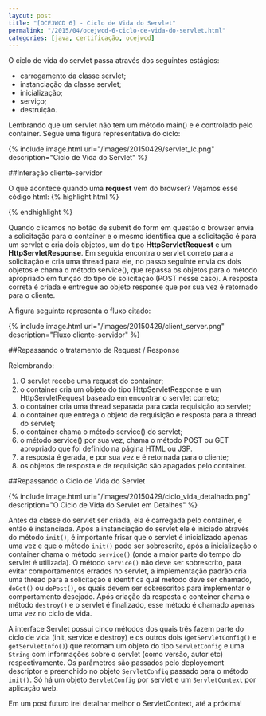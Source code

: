 ```yaml
---
layout: post
title: "[OCEJWCD 6] - Ciclo de Vida do Servlet"
permalink: "/2015/04/ocejwcd-6-ciclo-de-vida-do-servlet.html"
categories: [java, certificação, ocejwcd]
---
```


O ciclo de vida do servlet passa através dos seguintes estágios:

* carregamento da classe servlet;
* instanciação da classe servlet;
* inicialização;
* serviço;
* destruição.

Lembrando que um servlet não tem um método main() e é controlado pelo container. Segue uma figura representativa do ciclo:

{% include image.html url="/images/20150429/servlet_lc.png" description="Ciclo de Vida do Servlet" %}

##Interação cliente-servidor

O que acontece quando uma __request__ vem do browser? Vejamos esse código html:
{% highlight html %}
<form action="HelloServlet" method="POST">
{% endhighlight %}

Quando clicamos no botão de submit do form em questão o browser envia a solicitação para o container e o mesmo identifica que a solicitação é para um servlet e cria dois objetos, um do tipo **HttpServletRequest** e um **HttpServletResponse**. Em seguida encontra o servlet correto para a solicitação e cria uma thread para ele, no passo seguinte envia os dois objetos e chama o método service(), que repassa os objetos para o método apropriado em função do tipo de solicitação (POST nesse caso). A resposta correta é criada e entregue ao objeto response que por sua vez é retornado para o cliente.

A figura seguinte representa o fluxo citado:

{% include image.html url="/images/20150429/client_server.png" description="Fluxo cliente-servidor" %}

##Repassando o tratamento de Request / Response

Relembrando:

1. O servlet recebe uma request do container;
2. o container cria um objeto do tipo HttpServletResponse e um HttpServletRequest baseado em encontrar o servlet correto;
3. o container cria uma thread separada para cada requisição ao servlet;
4. o container que entrega o objeto de requisição e resposta para a thread do servlet;
5. o container chama o método service() do servlet;
6. o método service() por sua vez, chama o método POST ou GET apropriado que foi definido na página HTML ou JSP.
7. a resposta é gerada, e por sua vez e é retornada para o cliente;
8. os objetos de resposta e de requisição são apagados pelo container.

##Repassando o Ciclo de Vida do Servlet

{% include image.html url="/images/20150429/ciclo_vida_detalhado.png" description="O Ciclo de Vida do Servlet em Detalhes" %}

Antes da classe do servlet ser criada, ela é carregada pelo container, e então é instanciada. Após a instanciação do servlet ele é iniciado através do método `init()`, é importante frisar que o servlet é inicializado apenas uma vez e que o método `init()` pode ser sobrescrito, após a inicialização o container chama o método `service()` (onde a maior parte do tempo do servlet é utilizada).
O método `service()` não deve ser sobrescrito, para evitar comportamentos errados no servlet, a implementação padrão cria uma thread para a solicitação e identifica qual método deve ser chamado, `doGet()` ou `doPost()`, os quais devem ser sobrescritos para implementar o comportamento desejado. Após criação da resposta o conteiner chama o método `destroy()` e o servlet é finalizado, esse método é chamado apenas uma vez no ciclo de vida.

A interface Servlet possui cinco métodos dos quais três fazem parte do ciclo de vida (init, service e destroy) e os outros dois (`getServletConfig()` e `getServletInfo()`) que retornam um objeto do tipo `ServletConfig` e uma `String` com informações sobre o servlet (como versão, autor etc) respectivamente. Os parâmetros são passados pelo deployement descriptor e preenchido no objeto `ServletConfig` passado para o método `init()`. Só há um objeto `ServletConfig` por servlet e um `ServletContext` por aplicação web.

Em um post futuro irei detalhar melhor o ServletContext, até a próxima!
